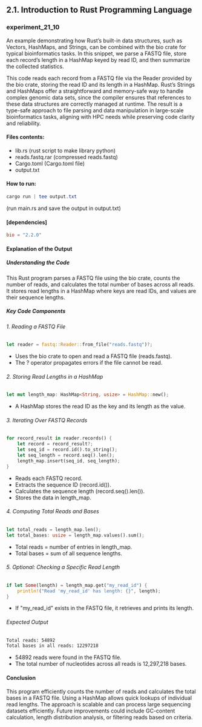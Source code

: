 ## 2.1. Introduction to Rust Programming Language

### experiment_21_10

An example demonstrating how Rust’s built-in data structures, such as Vectors, HashMaps, and Strings, can be combined with the bio crate for typical bioinformatics tasks. In this snippet, we parse a FASTQ file, store each record’s length in a HashMap keyed by read ID, and then summarize the collected statistics.

This code reads each record from a FASTQ file via the Reader provided by the bio crate, storing the read ID and its length in a HashMap. Rust’s Strings and HashMaps offer a straightforward and memory-safe way to handle complex genomic data sets, since the compiler ensures that references to these data structures are correctly managed at runtime. The result is a type-safe approach to file parsing and data manipulation in large-scale bioinformatics tasks, aligning with HPC needs while preserving code clarity and reliability.

#### Files contents:
* lib.rs (rust script to make library python)
* reads.fastq.rar (compressed reads.fastq)
* Cargo.toml (Cargo.toml file)
* output.txt
 
#### How to run:

```powershell
cargo run | tee output.txt
```

(run main.rs and save the output in output.txt)
  
#### [dependencies]

```toml
bio = "2.2.0"
```

#### Explanation of the Output

##### Understanding the Code
This Rust program parses a FASTQ file using the bio crate, counts the number of reads, and calculates the total number of bases across all reads. It stores read lengths in a HashMap where keys are read IDs, and values are their sequence lengths.

##### Key Code Components

###### 1. Reading a FASTQ File

```rust
let reader = fastq::Reader::from_file("reads.fastq")?;
```

* Uses the bio crate to open and read a FASTQ file (reads.fastq).
* The ? operator propagates errors if the file cannot be read.

###### 2. Storing Read Lengths in a HashMap

```rust
let mut length_map: HashMap<String, usize> = HashMap::new();
```

* A HashMap stores the read ID as the key and its length as the value.

###### 3. Iterating Over FASTQ Records

```rust
for record_result in reader.records() {
    let record = record_result?;
    let seq_id = record.id().to_string();
    let seq_length = record.seq().len();
    length_map.insert(seq_id, seq_length);
}
```

* Reads each FASTQ record.
* Extracts the sequence ID (record.id()).
* Calculates the sequence length (record.seq().len()).
* Stores the data in length_map.

###### 4. Computing Total Reads and Bases

```rust
let total_reads = length_map.len();
let total_bases: usize = length_map.values().sum();
```

* Total reads = number of entries in length_map.
* Total bases = sum of all sequence lengths.

###### 5. Optional: Checking a Specific Read Length

```rust
if let Some(length) = length_map.get("my_read_id") {
    println!("Read 'my_read_id' has length: {}", length);
}
```

* If "my_read_id" exists in the FASTQ file, it retrieves and prints its length.

###### Expected Output

```sh
Total reads: 54892
Total bases in all reads: 12297218
```

* 54892 reads were found in the FASTQ file.
* The total number of nucleotides across all reads is 12,297,218 bases.

#### Conclusion
This program efficiently counts the number of reads and calculates the total bases in a FASTQ file.
Using a HashMap allows quick lookups of individual read lengths.
The approach is scalable and can process large sequencing datasets efficiently.
Future improvements could include GC-content calculation, length distribution analysis, or filtering reads based on criteria.
















